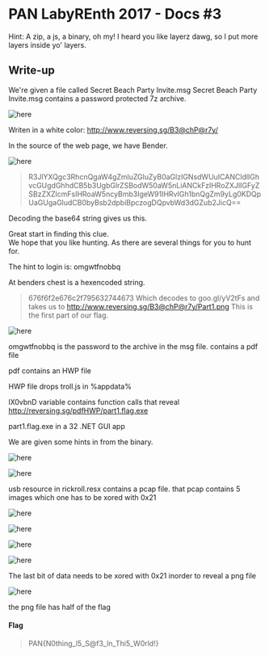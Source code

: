 # PAN LabyREnth 2017 - Docs #3

Hint: A zip, a js, a binary, oh my! I heard you like layerz dawg, so
I put more layers inside yo' layers.

## Write-up
We're given a file called Secret Beach Party Invite.msg
Secret Beach Party Invite.msg contains a password protected 7z archive.

![here](Secret1.JPG)

Writen in a white color: http://www.reversing.sg/B3@chP@r7y/

In the source of the web page, we have Bender.

![here](bender)

>R3JlYXQgc3RhcnQgaW4gZmluZGluZyB0aGlzIGNsdWUuICANCldlIGhvcGUgdGhhdCB5b3UgbGlrZSBodW50aW5nLiANCkFzIHRoZXJlIGFyZSBzZXZlcmFsIHRoaW5ncyBmb3IgeW91IHRvIGh1bnQgZm9yLg0KDQpUaGUgaGludCB0byBsb2dpbiBpczogDQpvbWd3dGZub2JicQ==

Decoding the base64 string gives us this.

Great start in finding this clue.  
We hope that you like hunting. 
As there are several things for you to hunt for.

The hint to login is: 
omgwtfnobbq

At benders chest is a hexencoded string.
>676f6f2e676c2f795632744673
Which decodes to goo.gl/yV2tFs and takes us to http://www.reversing.sg/B3@chP@r7y/Part1.png
This is the first part of our flag.

![here](Part1.png)


omgwtfnobbq is the password to the archive in the msg file.
contains a pdf file

pdf contains an HWP file

HWP file drops troll.js in %appdata%

lX0vbnD variable contains function calls that reveal http://reversing.sg/pdfHWP/part1.flag.exe

part1.flag.exe in a 32 .NET GUI app

We are given some hints in from the binary.

![here](Msg1.JPG)

![here](Msg2.JPG)

usb resource in rickroll.resx contains a pcap file.
that pcap contains 5 images which one has to be xored with 0x21

![here](usb1.jpg)

![here](usb2.jpg)

![here](usb3.jpg)

![here](usb4.jpg)

The last bit of data needs to be xored with 0x21 inorder to reveal a png file

![here](Part2.png)

the png file has half of the flag

#### Flag

>PAN{N0thing_l5_S@f3_ln_Thi5_W0rld!}
